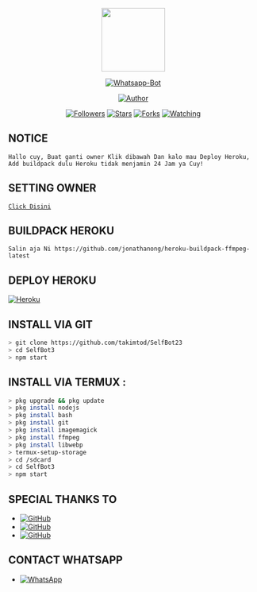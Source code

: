 <p align="center">
<img src="https://telegra.ph/file/38121729060e6d62f9942.jpg/revision/latest/top-crop/width/300/height/300?cb=20190417164406" width="128" height="128"/>
</p>
<p align="center">
<a href="#"><img title="Whatsapp-Bot" src="https://img.shields.io/badge/SelfBot2-green?colorA=%23ff0000&colorB=%23017e40&style=for-the-badge"></a>
</p>
<p align="center">
<a href="https://github.com/takimtod"><img title="Author" src="https://img.shields.io/badge/Author-T A K I M-red.svg?style=for-the-badge&logo=github"></a>
</p>
<p align="center">
<a href="https://github.com/takimtod/followers"><img title="Followers" src="https://img.shields.io/github/followers/takimtod?color=blue&style=flat-square"></a>
<a href="https://github.com/takimtod/SelfBot3/stargazers/"><img title="Stars" src="https://img.shields.io/github/stars/takimtod/SelfBot3?color=red&style=flat-square"></a>
<a href="https://github.com/takimtod/SelfBot3/network/members"><img title="Forks" src="https://img.shields.io/github/forks/takimtod/SelfBot3?color=red&style=flat-square"></a>
<a href="https://github.com/takimtod/SelfBot3/watchers"><img title="Watching" src="https://img.shields.io/github/watchers/takimtod/SelfBot3?label=Watchers&color=blue&style=flat-square"></a>

## NOTICE

`
Hallo cuy, Buat ganti owner Klik dibawah
Dan kalo mau Deploy Heroku, Add buildpack dulu
Heroku tidak menjamin 24 Jam ya Cuy!
`

## SETTING OWNER

[`Click Disini`](https://github.com/takimtod/SelfBot3/blob/master/settings.json)

## BUILDPACK HEROKU

`
Salin aja Ni
https://github.com/jonathanong/heroku-buildpack-ffmpeg-latest
`

## DEPLOY HEROKU

[![Heroku](https://www.herokucdn.com/deploy/button.svg)](https://dashboard.heroku.com/new?template=https%3A%2F%2Fgithub.com%2takimtod%2SelfBot3)

## INSTALL VIA GIT

```bash
> git clone https://github.com/takimtod/SelfBot23
> cd SelfBot3
> npm start
```

## INSTALL VIA TERMUX :

```bash
> pkg upgrade && pkg update
> pkg install nodejs
> pkg install bash
> pkg install git
> pkg install imagemagick
> pkg install ffmpeg
> pkg install libwebp
> termux-setup-storage
> cd /sdcard
> cd SelfBot3
> npm start
```

## SPECIAL THANKS TO
* <a href="https://github.com/adiwajshing/Baileys"><img alt="GitHub" src="https://img.shields.io/badge/adiwajshing/Baileys%20-%23121011.svg?&style=for-the-badge&logo=github&logoColor=white"/></a>
* <a href="https://github.com/officialdittaz"><img alt="GitHub" src="https://img.shields.io/badge/officialdittaz%20-%23121011.svg?&style=for-the-badge&logo=github&logoColor=white"/></a>
* <a href="https://github.com/takimtod"><img alt="GitHub" src="https://img.shields.io/badge/takimtod%20-%23121011.svg?&style=for-the-badge&logo=github&logoColor=white"/></a>

## CONTACT WHATSAPP
* <a href="https://wa.me/6282194424412"><img alt="WhatsApp" src="https://img.shields.io/badge/WhatsApp-25D366?style=for-the-badge&logo=whatsapp&logoColor=white"/></a>
